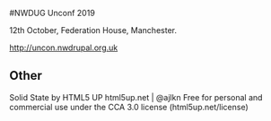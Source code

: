 #NWDUG Unconf 2019

12th October, Federation House, Manchester.

http://uncon.nwdrupal.org.uk

## Other
Solid State by HTML5 UP
html5up.net | @ajlkn
Free for personal and commercial use under the CCA 3.0 license (html5up.net/license)
